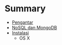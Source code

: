 # Summary

* [Pengantar](README.md)
* [NoSQL dan MongoDB](1.nosql_dan_mongodb.md)
* [Instalasi](2.instalasi.md)
   * OS X

